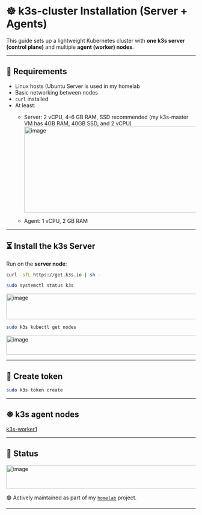 # ☸ k3s-cluster Installation (Server + Agents)

This guide sets up a lightweight Kubernetes cluster with **one k3s server (control plane)** and multiple **agent (worker) nodes**.

---

## 🔧 Requirements
- Linux hosts (Ubuntu Server is used in my homelab
- Basic networking between nodes
- `curl` installed
- At least:
  - Server: 2 vCPU, 4–6 GB RAM, SSD recommended (my k3s-master VM has 4GB RAM, 40GB SSD, and 2 vCPU)
    <img width="671" height="228" alt="image" src="https://github.com/user-attachments/assets/3dc6cd2b-685a-4144-bf49-47c93252c597" />

  - Agent: 1 vCPU, 2 GB RAM

---

## ⏳ Install the k3s Server
Run on the **server node**:
```bash
curl -sfL https://get.k3s.io | sh -
```

```bash
sudo systemctl status k3s
```

<img width="640" height="68" alt="image" src="https://github.com/user-attachments/assets/4d8a9485-b538-4b3e-be59-dd8d0695a01a" />

```bash
sudo k3s kubectl get nodes
```

<img width="539" height="51" alt="image" src="https://github.com/user-attachments/assets/c463e68c-509f-463e-a20a-d70ff1fe71c0" />

---
## 🔑 Create token

```bash
sudo k3s token create
```
---
## ☸️ k3s agent nodes 
[k3s-worker1](https://github.com/raoulmoise/homelab/tree/main/k3s-cluster/k3s-workers/worker1)

---
## 🚧 Status
<img width="1308" height="63" alt="image" src="https://github.com/user-attachments/assets/f861a86e-8b19-4d83-96a9-9069f5754913" />


🟢 Actively maintained as part of my [`homelab`](https://github.com/raoulmoise/homelab) project.

---
